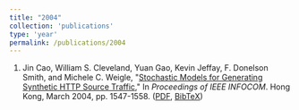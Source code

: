 ```yaml
---
title: "2004"
collection: 'publications'
type: 'year'
permalink: /publications/2004
---
```

1. Jin Cao, William S. Cleveland, Yuan Gao, Kevin Jeffay, F. Donelson Smith, and Michele C. Weigle, "[Stochastic Models for Generating Synthetic HTTP Source Traffic](http://dx.doi.org/10.1109/INFCOM.2004.1354568)," In *Proceedings of IEEE INFOCOM*. Hong Kong, March 2004, pp. 1547-1558. ([PDF](http://www.cs.odu.edu/~mweigle/papers/INFOCOM04.pdf), [BibTeX](?action=bibentry&bibfile=mweigle.bib&bibref=cao-infocom04))
